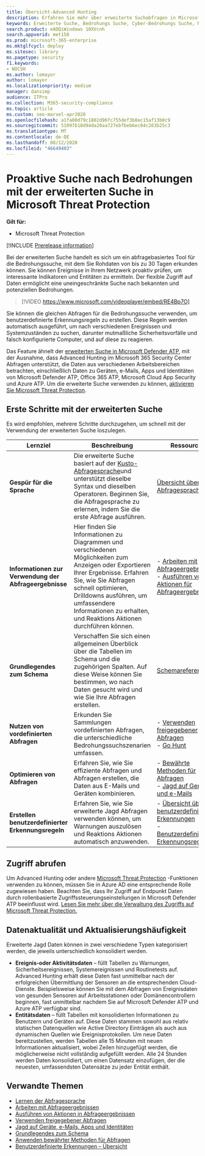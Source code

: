 ```yaml
---
title: Übersicht-Advanced Hunting
description: Erfahren Sie mehr über erweiterte Suchabfragen in Microsoft 365 und wie Sie diese verwenden, um Bedrohungen und Schwachstellen in Ihrem Netzwerk proaktiv zu ermitteln.
keywords: Erweiterte Suche, Bedrohungs Suche, Cyber-Bedrohungs Suche, Microsoft Threat Protection, Microsoft 365, MTP, m365, Suche, Abfrage, Telemetrie, benutzerdefinierte Erkennungen, Schema, Kusto, Microsoft 365, Microsoft Threat Protection
search.product: eADQiWindows 10XVcnh
search.appverid: met150
ms.prod: microsoft-365-enterprise
ms.mktglfcycl: deploy
ms.sitesec: library
ms.pagetype: security
f1.keywords:
- NOCSH
ms.author: lomayor
author: lomayor
ms.localizationpriority: medium
manager: dansimp
audience: ITPro
ms.collection: M365-security-compliance
ms.topic: article
ms.custom: seo-marvel-apr2020
ms.openlocfilehash: a1fa80d79c1802d96fc755def3b8ec15af13b0c9
ms.sourcegitcommit: 51097b18d94da20aa727ebfbeb6ec84c263b25c3
ms.translationtype: MT
ms.contentlocale: de-DE
ms.lasthandoff: 08/12/2020
ms.locfileid: "46649403"
---
```

# <a name="proactively-hunt-for-threats-with-advanced-hunting-in-microsoft-threat-protection"></a>Proaktive Suche nach Bedrohungen mit der erweiterten Suche in Microsoft Threat Protection

**Gilt für:**
- Microsoft Threat Protection

[!INCLUDE [Prerelease information](../includes/prerelease.md)]

Bei der erweiterten Suche handelt es sich um ein abfragebasiertes Tool für die Bedrohungssuche, mit dem Sie Rohdaten von bis zu 30 Tagen erkunden können. Sie können Ereignisse in Ihrem Netzwerk proaktiv prüfen, um interessante Indikatoren und Entitäten zu ermitteln. Der flexible Zugriff auf Daten ermöglicht eine uneingeschränkte Suche nach bekannten und potenziellen Bedrohungen.
<p></p>

> [!VIDEO https://www.microsoft.com/videoplayer/embed/RE4Bp7O]

Sie können die gleichen Abfragen für die Bedrohungssuche verwenden, um benutzerdefinierte Erkennungsregeln zu erstellen. Diese Regeln werden automatisch ausgeführt, um nach verschiedenen Ereignissen und Systemzuständen zu suchen, darunter mutmaßliche Sicherheitsvorfälle und falsch konfigurierte Computer, und auf diese zu reagieren.

Das Feature ähnelt der [erweiterten Suche in Microsoft Defender ATP](https://docs.microsoft.com/windows/security/threat-protection/microsoft-defender-atp/advanced-hunting-overview), mit der Ausnahme, dass Advanced Hunting im Microsoft 365 Security Center Abfragen unterstützt, die Daten aus verschiedenen Arbeitsbereichen betrachten, einschließlich Daten zu Geräten, e-Mails, Apps und Identitäten von Microsoft Defender ATP, Office 365 ATP, Microsoft Cloud App Security und Azure ATP. Um die erweiterte Suche verwenden zu können, [aktivieren Sie Microsoft Threat Protection](mtp-enable.md).

## <a name="get-started-with-advanced-hunting"></a>Erste Schritte mit der erweiterten Suche

Es wird empfohlen, mehrere Schritte durchzugehen, um schnell mit der Verwendung der erweiterten Suche loszulegen.

| Lernziel | Beschreibung | Ressource |
|--|--|--|
| **Gespür für die Sprache** | Die erweiterte Suche basiert auf der [Kusto-Abfragesprache](https://docs.microsoft.com/azure/kusto/query/)und unterstützt dieselbe Syntax und dieselben Operatoren. Beginnen Sie, die Abfragesprache zu erlernen, indem Sie die erste Abfrage ausführen. | [Übersicht über die Abfragesprache](advanced-hunting-query-language.md) |
| **Informationen zur Verwendung der Abfrageergebnisse** | Hier finden Sie Informationen zu Diagrammen und verschiedenen Möglichkeiten zum Anzeigen oder Exportieren Ihrer Ergebnisse. Erfahren Sie, wie Sie Abfragen schnell optimieren, Drilldowns ausführen, um umfassendere Informationen zu erhalten, und Reaktions Aktionen durchführen können. | - [Arbeiten mit Abfrageergebnissen](advanced-hunting-query-results.md)<br>- [Ausführen von Aktionen für Abfrageergebnisse](advanced-hunting-take-action.md) |
| **Grundlegendes zum Schema** | Verschaffen Sie sich einen allgemeinen Überblick über die Tabellen im Schema und die zugehörigen Spalten. Auf diese Weise können Sie bestimmen, wo nach Daten gesucht wird und wie Sie Ihre Abfragen erstellen. | [Schemareferenz](advanced-hunting-schema-tables.md) |
| **Nutzen von vordefinierten Abfragen** | Erkunden Sie Sammlungen vordefinierten Abfragen, die unterschiedliche Bedrohungssuchszenarien umfassen. | - [Verwenden freigegebener Abfragen](advanced-hunting-shared-queries.md)<br>- [Go Hunt](advanced-hunting-go-hunt.md) |
| **Optimieren von Abfragen** | Erfahren Sie, wie Sie effiziente Abfragen und Abfragen erstellen, die Daten aus E-Mails und Geräten kombinieren. | - [Bewährte Methoden für Abfragen](advanced-hunting-shared-queries.md) <br>- [Jagd auf Geräte und e-Mails](advanced-hunting-best-practices.md) |
| **Erstellen benutzerdefinierter Erkennungsregeln** | Erfahren Sie, wie Sie erweiterte Jagd Abfragen verwenden können, um Warnungen auszulösen und Reaktions Aktionen automatisch anzuwenden. | - [Übersicht über benutzerdefinierte Erkennungen](custom-detections-overview.md)<br>- [Benutzerdefinierte Erkennungsregeln](custom-detection-rules.md) |

## <a name="get-access"></a>Zugriff abrufen
Um Advanced Hunting oder andere [Microsoft Threat Protection](microsoft-threat-protection.md) -Funktionen verwenden zu können, müssen Sie in Azure AD eine entsprechende Rolle zugewiesen haben. Beachten Sie, dass Ihr Zugriff auf Endpunkt Daten durch rollenbasierte Zugriffssteuerungseinstellungen in Microsoft Defender ATP beeinflusst wird. [Lesen Sie mehr über die Verwaltung des Zugriffs auf Microsoft Threat Protection.](mtp-permissions.md)

## <a name="data-freshness-and-update-frequency"></a>Datenaktualität und Aktualisierungshäufigkeit
Erweiterte Jagd Daten können in zwei verschiedene Typen kategorisiert werden, die jeweils unterschiedlich konsolidiert werden.

- **Ereignis-oder Aktivitätsdaten** – füllt Tabellen zu Warnungen, Sicherheitsereignissen, Systemereignissen und Routinetests auf. Advanced Hunting erhält diese Daten fast unmittelbar nach der erfolgreichen Übermittlung der Sensoren an die entsprechenden Cloud-Dienste. Beispielsweise können Sie mit dem Abfragen von Ereignisdaten von gesunden Sensoren auf Arbeitsstationen oder Domänencontrollern beginnen, fast unmittelbar nachdem Sie auf Microsoft Defender ATP und Azure ATP verfügbar sind.
- **Entitätsdaten** – füllt Tabellen mit konsolidierten Informationen zu Benutzern und Geräten auf. Diese Daten stammen sowohl aus relativ statischen Datenquellen wie Active Directory Einträgen als auch aus dynamischen Quellen wie Ereignisprotokollen. Um neue Daten bereitzustellen, werden Tabellen alle 15 Minuten mit neuen Informationen aktualisiert, wobei Zeilen hinzugefügt werden, die möglicherweise nicht vollständig aufgefüllt werden. Alle 24 Stunden werden Daten konsolidiert, um einen Datensatz einzufügen, der die neuesten, umfassendsten Datensätze zu jeder Entität enthält.

## <a name="related-topics"></a>Verwandte Themen
- [Lernen der Abfragesprache](advanced-hunting-query-language.md)
- [Arbeiten mit Abfrageergebnissen](advanced-hunting-query-results.md)
- [Ausführen von Aktionen in Abfrageergebnissen](advanced-hunting-take-action.md)
- [Verwenden freigegebener Abfragen](advanced-hunting-shared-queries.md)
- [Jagd auf Geräte, e-Mails, Apps und Identitäten](advanced-hunting-query-emails-devices.md)
- [Grundlegendes zum Schema](advanced-hunting-schema-tables.md)
- [Anwenden bewährter Methoden für Abfragen](advanced-hunting-best-practices.md)
- [Benutzerdefinierte Erkennungen – Übersicht](custom-detections-overview.md)
